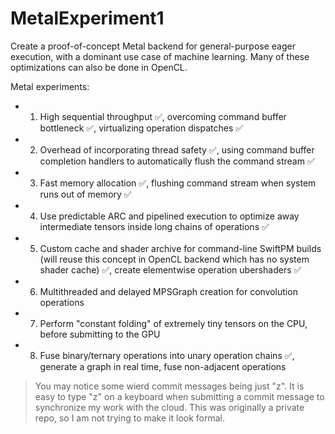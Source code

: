 # MetalExperiment1

Create a proof-of-concept Metal backend for general-purpose eager execution, with a dominant use case of machine learning. Many of these optimizations can also be done in OpenCL.

Metal experiments:
- 1) High sequential throughput :white_check_mark:, overcoming command buffer bottleneck :white_check_mark:, virtualizing operation dispatches :white_check_mark:
- 2) Overhead of incorporating thread safety :white_check_mark:, using command buffer completion handlers to automatically flush the command stream :white_check_mark:
- 3) Fast memory allocation :white_check_mark:, flushing command stream when system runs out of memory :white_check_mark:
- 4) Use predictable ARC and pipelined execution to optimize away intermediate tensors inside long chains of operations :white_check_mark:
- 5) Custom cache and shader archive for command-line SwiftPM builds (will reuse this concept in OpenCL backend which has no system shader cache) :white_check_mark:, create elementwise operation ubershaders :white_check_mark:
- 6) Multithreaded and delayed MPSGraph creation for convolution operations
- 7) Perform "constant folding" of extremely tiny tensors on the CPU, before submitting to the GPU
- 8) Fuse binary/ternary operations into unary operation chains :white_check_mark:, generate a graph in real time, fuse non-adjacent operations

> You may notice some wierd commit messages being just "z". It is easy to type "z" on a keyboard when submitting a commit message to synchronize my work with the cloud. This was originally a private repo, so I am not trying to make it look formal.

